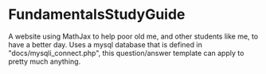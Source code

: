 # FundamentalsStudyGuide
A website using MathJax to help poor old me, and other students like me, to have a better day.
Uses a mysql database that is defined in "docs/mysqli_connect.php", this question/answer template can apply to pretty much anything.